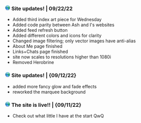 
### <img src="img/globe-green.png"> Site updates! | 09/22/22

- Added third index art piece for Wednesday
- Added code parity between Ash and I's websites
- Added feed refresh button
- Added different colors and icons for clarity
- Changed image filtering; only vector images have anti-alias
- About Me page finished
- Links+Chats page finished
- site now scales to resolutions higher than 1080i
- Removed Herobrine

### <img src="img/globe-green.png"> Site updates! | {09/12/22}

- added more fancy glow and fade effects
- reworked the marquee background

### <img src="img/globe-green.png"> The site is live!! | {09/11/22}

- Check out what little I have at the start QwQ